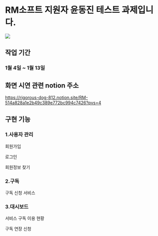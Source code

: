 # RM소프트 지원자 윤동진 테스트 과제입니다.
![](https://velog.velcdn.com/images/vilose7222/post/894ce12d-afc9-4bca-9a89-1e5020912172/image.png)

## 작업 기간 
### 1월 4일 ~ 1월 13일

## 화면 시연 관련 notion 주소
<https://rigorous-dog-812.notion.site/RM-514a828a1e2b49c389e772bc994c7426?pvs=4>

## 구현 기능 

### 1.사용자 관리
회원가입

로그인

회원정보 찾기

 ### 2.구독
 구독 신청 서비스

 ### 3.대시보드

 서비스 구독 이용 현황

 구독 연장 신청
 

 
